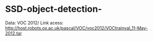 # SSD-object-detection-
Data: VOC 2012/ Link acess: http://host.robots.ox.ac.uk/pascal/VOC/voc2012/VOCtrainval_11-May-2012.tar
